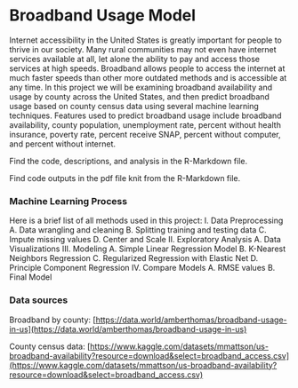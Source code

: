 # Broadband Usage Model

Internet accessibility in the United States is greatly important for people to thrive in our society. Many rural communities may not even have internet services available at all, let alone the ability to pay and access those services at high speeds. Broadband allows people to access the internet at much faster speeds than other more outdated methods and is accessible at any time. In this project we will be examining broadband availability and usage by county across the United States, and then predict broadband usage based on county census data using several machine learning techniques. Features used to predict broadband usage include broadband availability, county population, unemployment rate, percent without health insurance, poverty rate, percent receive SNAP, percent without computer, and percent without internet. 

Find the code, descriptions, and analysis in the R-Markdown file.

Find code outputs in the pdf file knit from the R-Markdown file.

### Machine Learning Process
Here is a brief list of all methods used in this project:
I. Data Preprocessing
  A. Data wrangling and cleaning
  B. Splitting training and testing data
  C. Impute missing values
  D. Center and Scale
II. Exploratory Analysis
  A. Data Visualizations
III. Modeling
  A. Simple Linear Regression Model
  B. K-Nearest Neighbors Regression
  C. Regularized Regression with Elastic Net
  D. Principle Component Regression
IV. Compare Models
  A. RMSE values
  B. Final Model 

### Data sources

Broadband by county: [https://data.world/amberthomas/broadband-usage-in-us](https://data.world/amberthomas/broadband-usage-in-us)

County census data: [https://www.kaggle.com/datasets/mmattson/us-broadband-availability?resource=download&select=broadband_access.csv](https://www.kaggle.com/datasets/mmattson/us-broadband-availability?resource=download&select=broadband_access.csv)
